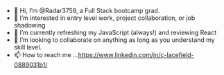 - 👋 Hi, I’m @Radar3759, a Full Stack bootcamp grad. 
- 👀 I’m interested in entry level work, project collaboration, or job shadowing
- 🌱 I’m currently refreshing my JavaScript (always!) and reviewing React
- 💞️ I’m looking to collaborate on anything as long as you understand my skill level.
- 📫 How to reach me ...https://www.linkedin.com/in/c-lacefield-0889031b1/

<!---
Radar3759/Radar3759 is a ✨ special ✨ repository because its `README.md` (this file) appears on your GitHub profile.
You can click the Preview link to take a look at your changes.
--->
